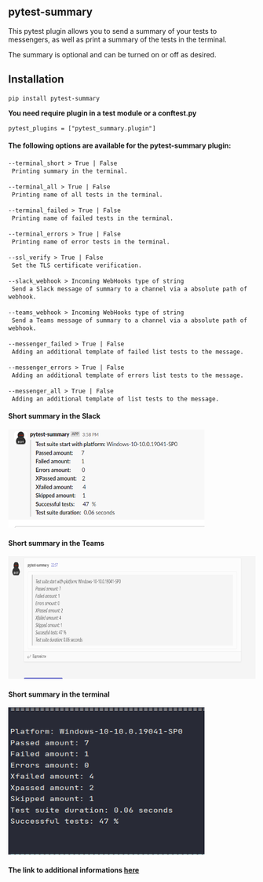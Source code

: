## pytest-summary

This pytest plugin allows you to send a summary of your tests to messengers,
as well as print a summary of the tests in the terminal.

The summary is optional and can be turned on or off as desired.

## Installation
```
pip install pytest-summary
```
**You need require plugin in a test module or a conftest.py**
```
pytest_plugins = ["pytest_summary.plugin"]
```


#### **The following options are available for the pytest-summary plugin:**
```
--terminal_short > True | False
 Printing summary in the terminal.

--terminal_all > True | False
 Printing name of all tests in the terminal.
 
--terminal_failed > True | False
 Printing name of failed tests in the terminal.
 
--terminal_errors > True | False
 Printing name of error tests in the terminal.
 
--ssl_verify > True | False
 Set the TLS certificate verification.
 
--slack_webhook > Incoming WebHooks type of string
 Send a Slack message of summary to a channel via a absolute path of webhook.
 
--teams_webhook > Incoming WebHooks type of string
 Send a Teams message of summary to a channel via a absolute path of webhook.
 
--messenger_failed > True | False
 Adding an additional template of failed list tests to the message.
 
--messenger_errors > True | False
 Adding an additional template of errors list tests to the message.
 
--messenger_all > True | False
 Adding an additional template of list tests to the message.
```
    
#### **Short summary in the Slack**

<img src="./docs/images/pytest-summary-slack.png" width="400" height="200">

#### **Short summary in the Teams**

<img src="./docs/images/pytest-summary-teams.png" width="600" height="250">

#### **Short summary in the terminal**

<img src="./docs/images/pytest-short-summary-terminal.png" width="400" height="300">

#### **The link to additional informations** [here](./docs/details.md)
